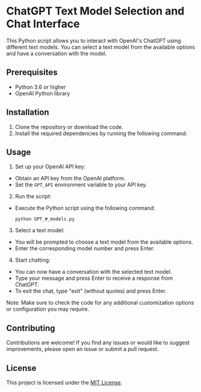 # ChatGPT Text Model Selection and Chat Interface

This Python script allows you to interact with OpenAI's ChatGPT using different text models. You can select a text model from the available options and have a conversation with the model.

## Prerequisites

- Python 3.6 or higher
- OpenAI Python library

## Installation

1. Clone the repository or download the code.
2. Install the required dependencies by running the following command:

## Usage

1. Set up your OpenAI API key:
- Obtain an API key from the OpenAI platform.
- Set the `GPT_API` environment variable to your API key.

2. Run the script:
- Execute the Python script using the following command:

  ```
  python GPT_#_models.py
  ```

3. Select a text model:
- You will be prompted to choose a text model from the available options.
- Enter the corresponding model number and press Enter.

4. Start chatting:
- You can now have a conversation with the selected text model.
- Type your message and press Enter to receive a response from ChatGPT.
- To exit the chat, type "exit" (without quotes) and press Enter.

Note: Make sure to check the code for any additional customization options or configuration you may require.

## Contributing

Contributions are welcome! If you find any issues or would like to suggest improvements, please open an issue or submit a pull request.

## License

This project is licensed under the [MIT License](https://opensource.org/licenses/MIT).
